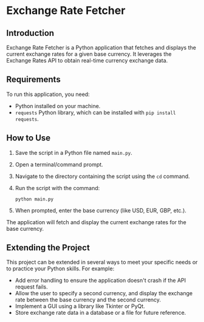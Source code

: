 # Exchange Rate Fetcher

## Introduction

Exchange Rate Fetcher is a Python application that fetches and displays the current exchange rates for a given base currency. It leverages the Exchange Rates API to obtain real-time currency exchange data.

## Requirements

To run this application, you need:

- Python installed on your machine.
- `requests` Python library, which can be installed with `pip install requests`.

## How to Use

1. Save the script in a Python file named `main.py`.

2. Open a terminal/command prompt.

3. Navigate to the directory containing the script using the `cd` command.

4. Run the script with the command:

    ```
    python main.py
    ```

5. When prompted, enter the base currency (like USD, EUR, GBP, etc.).

The application will fetch and display the current exchange rates for the base currency.

## Extending the Project

This project can be extended in several ways to meet your specific needs or to practice your Python skills. For example:

- Add error handling to ensure the application doesn't crash if the API request fails.
- Allow the user to specify a second currency, and display the exchange rate between the base currency and the second currency.
- Implement a GUI using a library like Tkinter or PyQt.
- Store exchange rate data in a database or a file for future reference.
